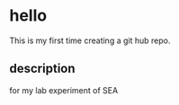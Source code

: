 # hello
This is my first time creating a git hub repo.

## description
for my lab experiment of SEA
